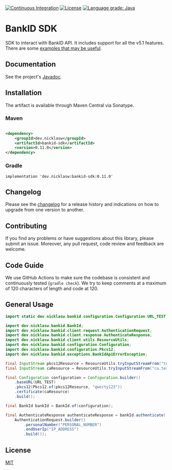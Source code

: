 [![Continuous Integration](https://github.com/nicklaswallgren/bankid-java-sdk/workflows/ci/badge.svg)](https://github.com/nicklaswallgren/bankid-java-sdk/actions)
[![License](https://img.shields.io/github/license/nicklaswallgren/bankid-java-sdk)](https://github.com/nicklaswallgren/bankid-java-sdk/blob/master/LICENSE)
[![Language grade: Java](https://img.shields.io/lgtm/grade/java/g/NicklasWallgren/bankid-java-sdk.svg?logo=lgtm&logoWidth=18)](https://lgtm.com/projects/g/NicklasWallgren/bankid-java-sdk/context:java)

# BankID SDK

SDK to interact with BankID API. It includes support for all the v5.1 features. There are
some [examples that may be useful](./examples).

## Documentation
See the project's [Javadoc](https://nicklaswallgren.github.io/bankid-java-sdk/).

## Installation

The artifact is available through Maven Central via Sonatype.

### Maven

```xml

<dependency>
    <groupId>dev.nicklasw</groupId>
    <artifactId>bankid-sdk</artifactId>
    <version>0.11.0</version>
</dependency>
```

### Gradle

```
implementation 'dev.nicklasw:bankid-sdk:0.11.0'
```

## Changelog

Please see the [changelog](./CHANGELOG.md) for a release history and indications on how to upgrade from one version to
another.

## Contributing

If you find any problems or have suggestions about this library, please submit an issue. Moreover, any pull request,
code review and feedback are welcome.

## Code Guide

We use GitHub Actions to make sure the codebase is consistent and continuously tested (`gradle check`). We try to keep
comments at a maximum of 120 characters of length and code at 120.

## General Usage

```java 
import static dev.nicklasw.bankid.configuration.Configuration.URL_TEST;

import dev.nicklasw.bankid.BankId;
import dev.nicklasw.bankid.client.request.AuthenticationRequest;
import dev.nicklasw.bankid.client.response.AuthenticateResponse;
import dev.nicklasw.bankid.client.utils.ResourceUtils;
import dev.nicklasw.bankid.configuration.Configuration;
import dev.nicklasw.bankid.configuration.Pkcs12;
import dev.nicklasw.bankid.exceptions.BankIdApiErrorException;

final InputStream pkcs12Resource = ResourceUtils.tryInputStreamFrom("test.p12");
final InputStream caResource = ResourceUtils.tryInputStreamFrom("ca.test.crt");

final Configuration configuration = Configuration.builder()
    .baseURL(URL_TEST)
    .pkcs12(Pkcs12.of(pkcs12Resource, "qwerty123"))
    .certificate(caResource)
    .build();

final BankId bankId = BankId.of(configuration);

final AuthenticateResponse authenticateResponse = bankId.authenticate(
    AuthenticationRequest.builder()
        .personalNumber("PERSONAL_NUMBER")
        .endUserIp("IP_ADDRESS")
        .build());
```

## License

[MIT](./LICENSE)
